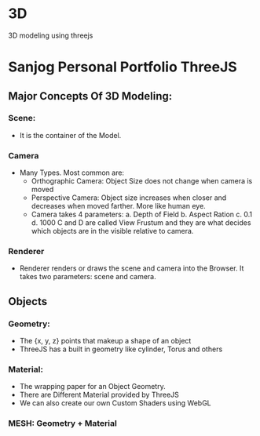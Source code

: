 # 3D
3D modeling using threejs

# Sanjog Personal Portfolio ThreeJS

## Major Concepts Of 3D Modeling:

### Scene: 
- It is the container of the Model. 

### Camera
- Many Types. Most common are:
    - Orthographic Camera: Object Size does not change when camera is moved
    - Perspective Camera: Object size increases when closer and decreases when moved farther. More like human eye.
    - Camera takes 4 parameters:
        a. Depth of Field
        b. Aspect Ration
        c. 0.1
        d. 1000
        C and D are called View Frustum and they are what decides which objects are in the visible relative to camera.  

### Renderer
- Renderer renders or draws the scene and camera into the Browser. It takes two parameters: scene and camera. 


## Objects 
### Geometry: 
- The {x, y, z} points that makeup a shape of an object
- ThreeJS has a built in geometry like cylinder, Torus and others

### Material:
- The wrapping paper for an Object Geometry.
- There are Different Material provided by ThreeJS 
- We can also create our own Custom Shaders using WebGL

### MESH: Geometry + Material
